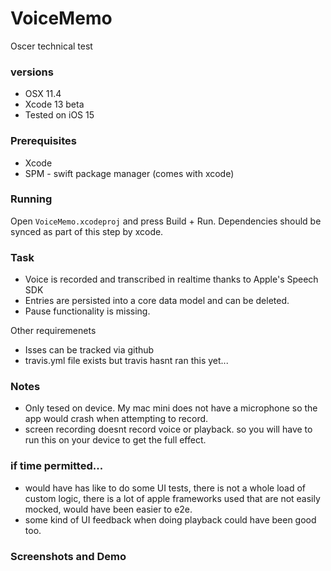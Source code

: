 # VoiceMemo
Oscer technical test

### versions
- OSX 11.4
- Xcode 13 beta
- Tested on iOS 15

### Prerequisites 
- Xcode
- SPM - swift package manager (comes with xcode)

### Running
Open `VoiceMemo.xcodeproj` and press Build + Run. Dependencies should be synced as part of this step by xcode.

### Task
- Voice is recorded and transcribed in realtime thanks to Apple's Speech SDK
- Entries are persisted into a core data model and can be deleted.
- Pause functionality is missing.

Other requiremenets
- Isses can be tracked via github
- travis.yml file exists but travis hasnt ran this yet...

### Notes
- Only tesed on device. My mac mini does not have a microphone so the app would crash when attempting to record.
- screen recording doesnt record voice or playback. so you will have to run this on your device to get the full effect.

### if time permitted...
- would have has like to do some UI tests, there is not a whole load of custom logic, there is a lot of apple frameworks used that are not easily mocked, would have been easier to e2e.
- some kind of UI feedback when doing playback could have been good too.

### Screenshots and Demo

